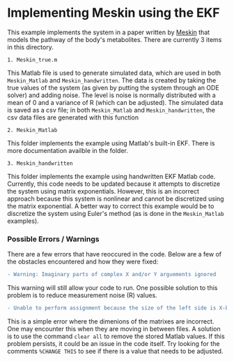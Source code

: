 # Implementing Meskin using the EKF

This example implements the system in a paper written by [Meskin](https://drive.google.com/file/d/1PYTPskAWuQ-HrS7cBfBXQ_-OeJp-do8H/view?usp=sharing) 
that models the pathway of the body's metabolites. There are currently 3 items in this directory. 
```
1. Meskin_true.m
```
This Matlab file is used to generate simulated data, which are used in both `Meskin_Matlab` and `Meskin_handwritten`. 
The data is created by taking the true values of the system (as given by putting the system through an ODE solver) and adding noise.
The level is noise is normally distributed with a mean of 0 and a variance of R (which can be adjusted).
The simulated data is saved as a csv file; in both `Meskin_Matlab` and `Meskin_handwritten`, the csv data files 
are generated with this function


```
2. Meskin_Matlab
```
This folder implements the example using Matlab's built-in EKF. There is more documentation availble in the folder.

```
3. Meskin_handwritten
```
This folder implements the example using handwritten EKF Matlab code. 
Currently, this code needs to be updated because it attempts to discretize the system using matrix exponentials. 
However, this is an incorrect approach because this system is nonlinear and cannot be discretized using the matrix exponential.
A better way to correct this example would be to discretize the system using Euler's method (as is done in the `Meskin_Matlab` examples).

### Possible Errors / Warnings
There are a few errors that have reoccured in the code. Below are a few of the obstacles encountered and how they were fixed:
```diff
- Warning: Imaginary parts of complex X and/or Y arguements ignored
```
This warning will still allow your code to run. One possible solution to this problem is to reduce measurement noise (R) values.

```diff
- Unable to perform assignment because the size of the left side is X-by-X and the size of the right side is X-by-X.
```
This is a simple error where the dimenions of the matrixes are incorrect.
One may encounter this when they are moving in between files. A solution is to use the command
`clear all` to remove the stored Matlab values. If this problem persists, it could be an issue in the code itself. 
Try looking for the comments `%CHANGE THIS` to see if there is a value that needs to be adjusted.
